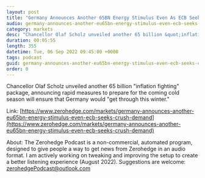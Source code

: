 ```yaml
---
layout: post
title: "Germany Announces Another 65BN Energy Stimulus Even As ECB Seeks To Crush Demand"
audio: germany-announces-another-eu65bn-energy-stimulus-even-ecb-seeks-crush-demand-0
category: markets
desc: "Chancellor Olaf Scholz unveiled another 65 billion &quot;inflation fighting&quot; package, announcing rapid measures to prepare for the coming cold season will ensure that Germany would &quot;get through this winter.&quot;"
duration: 00:05:55
length: 355
datetime: Tue, 06 Sep 2022 09:45:00 +0000
tags: podcast
guid: germany-announces-another-eu65bn-energy-stimulus-even-ecb-seeks-crush-demand-0
order: 0
---
```

Chancellor Olaf Scholz unveiled another 65 billion &quot;inflation fighting&quot; package, announcing rapid measures to prepare for the coming cold season will ensure that Germany would &quot;get through this winter.&quot;

Link: [https://www.zerohedge.com/markets/germany-announces-another-eu65bn-energy-stimulus-even-ecb-seeks-crush-demand](https://www.zerohedge.com/markets/germany-announces-another-eu65bn-energy-stimulus-even-ecb-seeks-crush-demand)

About: The Zerohedge Podcast is a non-commercial, automated program, designed to give people a way to get news from Zerohedge in an audio format.  I am actively working on tweaking and improving the setup to create a better listening experience (August 2022).  Suggestions are welcome: [zerohedgePodcast@outlook.com](mailto:zerohedgePodcast@outlook.com)